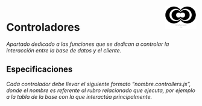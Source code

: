 <a>
    <img src="https://github.com/Naiztu/Project-Feedback-Zebrands/blob/master/Documentacion/Anexos/logo.png?raw=true" alt="Eros" title="Logo" align="right" height="60" />
</a>

# **Controladores**

_Apartado dedicado a las funciones que se dedican a controlar la interacción entre la base de datos y el
cliente._

## **Especificaciones**

_Cada controlador debe llevar el siguiente formato “nombre.controllers.js”, donde el nombre es referente al rubro relacionado que ejecuta, por ejemplo a la tabla de la base con la que interactúa principalmente._
